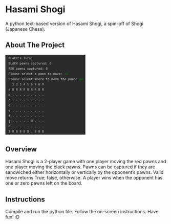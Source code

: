 # Hasami Shogi
 A python text-based version of Hasami Shogi, a spin-off of Shogi (Japanese Chess).

 ## About The Project

<img src="https://github.com/charlesxu27/Hasami-Shogi/blob/main/Game%20Screenshot.png?raw=true" width=250>

## Overview

Hasami Shogi is a 2-player game with one player moving the red pawns and one player moving the black pawns. Pawns can be captured if they are sandwiched either horizontally or vertically by the opponent’s pawns. Valid move returns True; false, otherwise. A player wins
when the opponent has one or zero pawns left on the board.

## Instructions

Compile and run the python file.
Follow the on-screen instructions.
Have fun! :D
